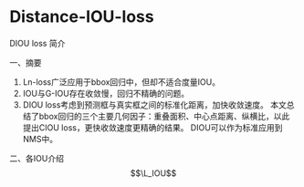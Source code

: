 # Distance-IOU-loss
DIOU loss 简介


一、摘要
1. Ln-loss广泛应用于bbox回归中，但却不适合度量IOU。
2. IOU与G-IOU存在收敛慢，回归不精确的问题。
3. DIOU loss考虑到预测框与真实框之间的标准化距离，加快收敛速度。
本文总结了bbox回归的三个主要几何因子：重叠面积、中心点距离、纵横比，以此提出CIOU loss，更快收敛速度更精确的结果。
DIOU可以作为标准应用到NMS中。


二、各IOU介绍
$$\L_IOU$$

